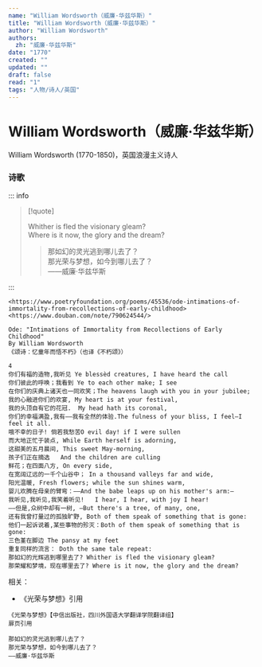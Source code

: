 ```yaml
---
name: "William Wordsworth（威廉·华兹华斯）"
title: "William Wordsworth（威廉·华兹华斯）"
author: "William Wordsworth"
authors:
  zh: "威廉·华兹华斯"
date: "1770"
created: ""
updated: ""
draft: false
read: "1"
tags: "人物/诗人/英国"
---
```


# William Wordsworth（威廉·华兹华斯）

William Wordsworth (1770-1850)，英国浪漫主义诗人

### 诗歌

::: info

> [!quote]
> 
> Whither is fled the visionary gleam?  
> Where is it now, the glory and the dream?  
> 
> > 那如幻的灵光逃到哪儿去了？  
> > 那光荣与梦想，如今到哪儿去了？  
> > ——威廉·华兹华斯  

:::

```
<https://www.poetryfoundation.org/poems/45536/ode-intimations-of-immortality-from-recollections-of-early-childhood>
<https://www.douban.com/note/790624544/>

Ode: "Intimations of Immortality from Recollections of Early Childhood"
By William Wordsworth
《颂诗：忆童年而悟不朽》（也译《不朽颂》）

4
你们有福的造物,我听见 Ye blessèd creatures, I have heard the call
你们彼此的呼唤；我看到 Ye to each other make; I see
在你们的庆典上诸天也一同欢笑；The heavens laugh with you in your jubilee;
我的心融进你们的欢宴, My heart is at your festival,
我的头顶自有它的花冠.  My head hath its coronal,
你们的幸福满盈,我有——我有全然的体验.The fulness of your bliss, I feel—I feel it all.
哦不幸的日子! 倘若我愁苦O evil day! if I were sullen
而大地正忙于装点, While Earth herself is adorning,
这甜美的五月晨间, This sweet May-morning,
孩子们正在摘选   And the children are culling
鲜花；在四面八方, On every side,
在宽阔辽远的一千个山谷中； In a thousand valleys far and wide,
阳光温暖, Fresh flowers; while the sun shines warm,
婴儿欢腾在母亲的臂弯：——And the babe leaps up on his mother's arm:—
我听见,我听见,我笑着听见!   I hear, I hear, with joy I hear!
——但是,众树中却有一树, —But there's a tree, of many, one,
还有我曾打量过的孤独旷野, Both of them speak of something that is gone:
他们一起诉说着,某些事物的殄灭：Both of them speak of something that is gone:
三色堇在脚边 The pansy at my feet
重复同样的流言： Doth the same tale repeat:
那如幻的光辉逃到哪里去了? Whither is fled the visionary gleam?
那荣耀和梦境，现在哪里去了? Where is it now, the glory and the dream?
```

相关：
- 《光荣与梦想》引用
```
《光荣与梦想》【中信出版社，四川外国语大学翻译学院翻译组】
扉页引用

那如幻的灵光逃到哪儿去了？
那光荣与梦想，如今到哪儿去了？
——威廉·华兹华斯
```
